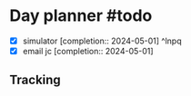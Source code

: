 # Day planner #todo 
- [x] simulator  [completion:: 2024-05-01] ^lnpq
- [x] email jc  [completion:: 2024-05-01]

## Tracking